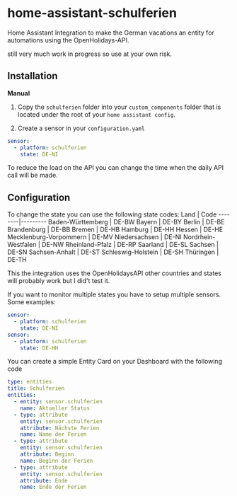 # home-assistant-schulferien

Home Assistant Integration to make the German vacations an entity for automations using the OpenHolidays-API.

still very much work in progress so use at your own risk.

## Installation

**Manual**

1. Copy the `schulferien` folder into your `custom_components` folder that is located under the root of your `home assistant config`.

2. Create a sensor in your `configuration.yaml`

```yaml
sensor:
  - platform: schulferien
    state: DE-NI
```

To reduce the load on the API you can change the time when the daily API call will be made.

## Configuration

To change the state you can use the following state codes:
Land    | Code
--------|---------
 Baden-Württemberg      |	DE-BW
 Bayern                 |	DE-BY
 Berlin                 |	DE-BE
 Brandenburg            |	DE-BB
 Bremen                 |	DE-HB
 Hamburg                |	DE-HH
 Hessen                 |	DE-HE
 Mecklenburg-Vorpommern |	DE-MV
 Niedersachsen          |	DE-NI
  Nordrhein-Westfalen   |	DE-NW
 Rheinland-Pfalz        |	DE-RP
 Saarland               |	DE-SL
 Sachsen                |	DE-SN
 Sachsen-Anhalt         |	DE-ST
 Schleswig-Holstein     |	DE-SH
 Thüringen              |	DE-TH

This the integration uses the OpenHolidaysAPI other countries and states will probably work but I did't test it.

If you want to monitor multiple states you have to setup multiple sensors. Some examples:

```yaml
sensor:
  - platform: schulferien
    state: DE-NI
sensor:
  - platform: schulferien
    state: DE-HH
```


You can create a simple Entity Card on your Dashboard with the following code
```yaml
type: entities
title: Schulferien
entities:
  - entity: sensor.schulferien
    name: Aktueller Status
  - type: attribute
    entity: sensor.schulferien
    attribute: Nächste Ferien
    name: Name der Ferien
  - type: attribute
    entity: sensor.schulferien
    attribute: Beginn
    name: Beginn der Ferien
  - type: attribute
    entity: sensor.schulferien
    attribute: Ende
    name: Ende der Ferien
```